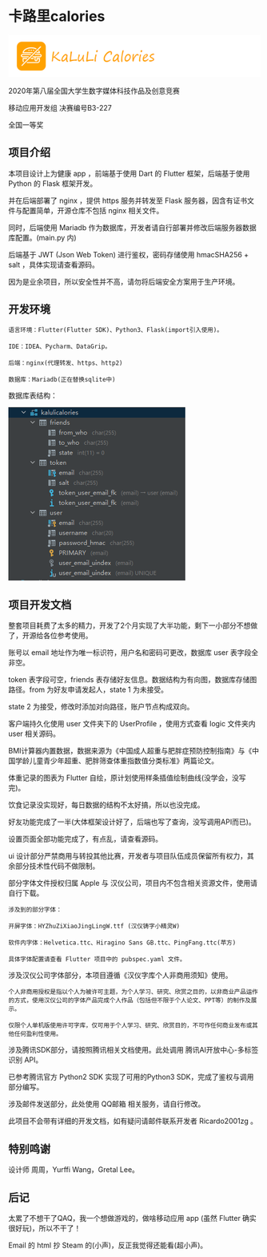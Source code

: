 # 卡路里calories

![](kalulicalories_devdocs/kalulicalories_email_header_logo.png)

2020年第八届全国大学生数字媒体科技作品及创意竞赛

移动应用开发组 决赛编号B3-227

全国一等奖

## 项目介绍

本项目设计上为健康 app ，前端基于使用 Dart 的 Flutter 框架，后端基于使用 Python 的 Flask 框架开发。

并在后端部署了 nginx ，提供 https 服务并转发至 Flask 服务器，因含有证书文件与配置简单，开源仓库不包括 nginx 相关文件。

同时，后端使用 Mariadb 作为数据库，开发者请自行部署并修改后端服务器数据库配置。(main.py 内)

后端基于 JWT (Json Web Token) 进行鉴权，密码存储使用 hmacSHA256 + salt ，具体实现请查看源码。

因为是业余项目，所以安全性并不高，请勿将后端安全方案用于生产环境。

## 开发环境

```
语言环境：Flutter(Flutter SDK)、Python3、Flask(import引入使用)。

IDE：IDEA、Pycharm、DataGrip。

后端：nginx(代理转发、https、http2)

数据库：Mariadb(正在替换sqlite中)
```

数据库表结构：

![数据库表结构](kalulicalories_devdocs/database_config.png)

## 项目开发文档

整套项目耗费了太多的精力，开发了2个月实现了大半功能，剩下一小部分不想做了，开源给各位参考使用。

账号以 email 地址作为唯一标识符，用户名和密码可更改，数据库 user 表字段全非空。

token 表字段可空，friends 表存储好友信息。数据结构为有向图，数据库存储图路径。from 为好友申请发起人，state 1 为未接受。

state 2 为接受，修改时添加对向路径，账户节点构成双向。

客户端持久化使用 user 文件夹下的 UserProfile ，使用方式查看 logic 文件夹内 user 相关源码。

BMI计算器内置数据，数据来源为《中国成人超重与肥胖症预防控制指南》与《中国学龄儿童青少年超重、肥胖筛查体重指数值分类标准》两篇论文。

体重记录的图表为 Flutter 自绘，原计划使用样条插值绘制曲线(没学会，没写完)。

饮食记录没实现好，每日数据的结构不太好搞，所以也没完成。

好友功能完成了一半(大体框架设计好了，后端也写了查询，没写调用API而已)。

设置页面全部功能完成了，有点乱，请查看源码。

ui 设计部分严禁商用与转投其他比赛，开发者与项目队伍成员保留所有权力，其余部分技术性代码不做限制。

部分字体文件授权归属 Apple 与 汉仪公司，项目内不包含相关资源文件，使用请自行下载。

```
涉及到的部分字体：

开屏字体：HYZhuZiXiaoJingLingW.ttf (汉仪铸字小精灵W)

软件内字体：Helvetica.ttc、Hiragino Sans GB.ttc、PingFang.ttc(苹方)

具体字体配置请查看 Flutter 项目中的 pubspec.yaml 文件。
```

涉及汉仪公司字体部分，本项目遵循《汉仪字库个人非商用须知》使用。

```
个人非商用授权是指以个人为被许可主题，为个人学习、研究、欣赏之目的，以非商业产品运作的方式，使用汉仪公司的字体产品完成个人作品（包括但不限于个人论文、PPT等）的制作及展示。

仅限个人单机版使用许可字库，仅可用于个人学习、研究、欣赏目的，不可作任何商业发布或其他任何盈利性使用。
```

涉及腾讯SDK部分，请按照腾讯相关文档使用。此处调用 腾讯AI开放中心-多标签识别 API。

已参考腾讯官方 Python2 SDK 实现了可用的Python3 SDK，完成了鉴权与调用部分编写。

涉及邮件发送部分，此处使用 QQ邮箱 相关服务，请自行修改。

此项目不会带有详细的开发文档，如有疑问请邮件联系开发者 Ricardo2001zg 。


## 特别鸣谢

设计师 周周，Yurffi Wang，Gretal Lee。

## 后记

太累了不想干了QAQ，我一个想做游戏的，做啥移动应用 app (虽然 Flutter 确实很好玩)，所以不干了！

Email 的 html 抄 Steam 的(小声)，反正我觉得还能看(超小声)。